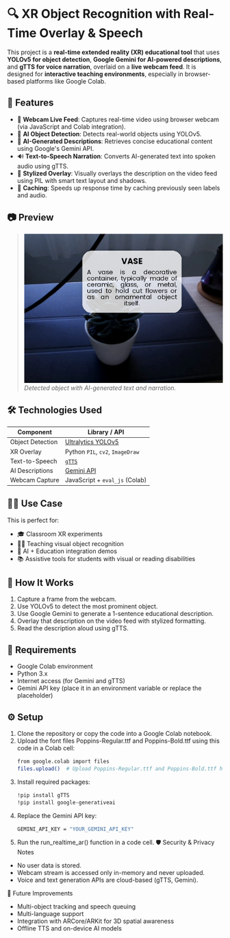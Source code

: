 # 🔍 XR Object Recognition with Real-Time Overlay & Speech

This project is a **real-time extended reality (XR) educational tool** that uses **YOLOv5 for object detection**, **Google Gemini for AI-powered descriptions**, and **gTTS for voice narration**, overlaid on a **live webcam feed**. It is designed for **interactive teaching environments**, especially in browser-based platforms like Google Colab.

## 🚀 Features

- 📸 **Webcam Live Feed**: Captures real-time video using browser webcam (via JavaScript and Colab integration).
- 🧠 **AI Object Detection**: Detects real-world objects using YOLOv5.
- 🧾 **AI-Generated Descriptions**: Retrieves concise educational content using Google's Gemini API.
- 🔊 **Text-to-Speech Narration**: Converts AI-generated text into spoken audio using gTTS.
- 🎨 **Stylized Overlay**: Visually overlays the description on the video feed using PIL with smart text layout and shadows.
- 🧠 **Caching**: Speeds up response time by caching previously seen labels and audio.

## 📷 Preview

> ![Example Output](preview.png)  
> *Detected object with AI-generated text and narration.*

## 🛠️ Technologies Used

| Component        | Library / API                        |
|------------------|------------------------------------|
| Object Detection | [Ultralytics YOLOv5](https://github.com/ultralytics/yolov5) |
| XR Overlay       | Python `PIL`, `cv2`, `ImageDraw`   |
| Text-to-Speech   | [`gTTS`](https://pypi.org/project/gTTS/) |
| AI Descriptions  | [Gemini API](https://ai.google.dev)|
| Webcam Capture   | JavaScript + `eval_js` (Colab)     |

## 🧑‍🏫 Use Case

This is perfect for:
- 🎓 Classroom XR experiments
- 👩‍🏫 Teaching visual object recognition
- 🤖 AI + Education integration demos
- 📚 Assistive tools for students with visual or reading disabilities

## 🧪 How It Works

1. Capture a frame from the webcam.
2. Use YOLOv5 to detect the most prominent object.
3. Use Google Gemini to generate a 1-sentence educational description.
4. Overlay that description on the video feed with stylized formatting.
5. Read the description aloud using gTTS.

## 🧰 Requirements

- Google Colab environment
- Python 3.x
- Internet access (for Gemini and gTTS)
- Gemini API key (place it in an environment variable or replace the placeholder)

## ⚙️ Setup

1. Clone the repository or copy the code into a Google Colab notebook.
2. Upload the font files Poppins-Regular.ttf and Poppins-Bold.ttf using this code in a Colab cell:
    ```bash
   from google.colab import files
   files.upload()  # Upload Poppins-Regular.ttf and Poppins-Bold.ttf here
3. Install required packages:
   ```bash
   !pip install gTTS
   !pip install google-generativeai
4. Replace the Gemini API key:
   ```bash
   GEMINI_API_KEY = "YOUR_GEMINI_API_KEY"
5. Run the run_realtime_ar() function in a code cell.
🛡️ Security & Privacy Notes
- No user data is stored.
- Webcam stream is accessed only in-memory and never uploaded.
- Voice and text generation APIs are cloud-based (gTTS, Gemini).

🧠 Future Improvements
- Multi-object tracking and speech queuing
- Multi-language support
- Integration with ARCore/ARKit for 3D spatial awareness
- Offline TTS and on-device AI models
